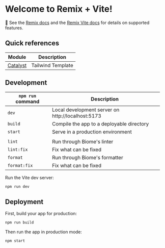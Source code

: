 # Welcome to Remix + Vite!

📖 See the [Remix docs](https://remix.run/docs) and the [Remix Vite docs](https://remix.run/docs/en/main/guides/vite) for details on supported features.

## Quick references

| Module | Description |
| --- | --- |
| [Catalyst](https://tailwindui.com/templates/catalyst) | Tailwind Template | 

## Development

| `npm run` command | Description |
| --- | --- |
| `dev` | Local development server on http://localhost:5173 |
| `build` | Compile the app to a deployable directory |
| `start` | Serve in a production environment | 
| | |
| `lint` | Run through Biome's linter |
| `lint:fix` | Fix what can be fixed |
| `format` | Run through Biome's formatter |
| `format:fix` | Fix what can be fixed |

Run the Vite dev server:

```sh
npm run dev
```

## Deployment

First, build your app for production:

```sh
npm run build
```

Then run the app in production mode:

```sh
npm start
```
